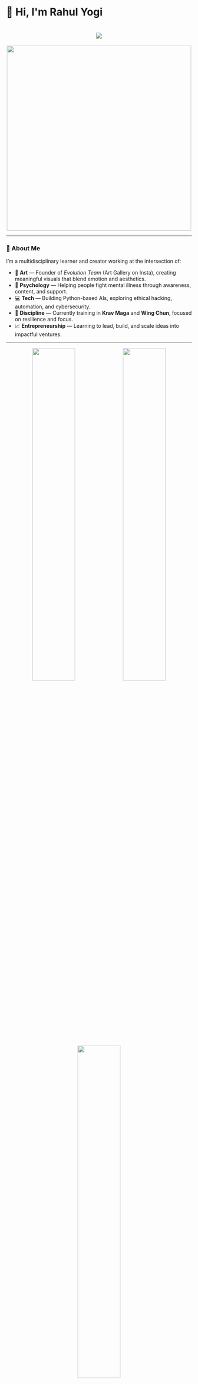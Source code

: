 # 👋 Hi, I'm Rahul Yogi


<!-- GitHub Profile README for RAHUL8489XX -->

<h1 align="center">
  <img src="https://readme-typing-svg.herokuapp.com/?font=Fira+Code&size=28&duration=4000&pause=1000&color=38B2AC&center=true&vCenter=true&width=800&lines=Hi+%F0%9F%91%8B%2C+I'm+Rahul+Yogi;Artist+%7C+Hacker+%7C+Future+Web+Developer+%7C+Coder;Welcome+to+my+universe+of+creation+and+logic" />
</h1>

<p align="center">
  <img src="https://media.giphy.com/media/v1.Y2lkPTc5MGI3NjExbTJhYTdyM3FqYnZ2cmszY2tra3RkdDB4ZW9ib3Jxdm91NGp3bnFqayZlcD12MV9naWZzX3NlYXJjaCZjdD1n/njH4f6IJ38WnB1L17F/giphy.gif" width="500px" />
</p>


---


### 🌟 About Me
I’m a multidisciplinary learner and creator working at the intersection of:

- 🎨 **Art** — Founder of *Evolution Team* (Art Gallery on Insta), creating meaningful visuals that blend emotion and aesthetics.  
- 🧠 **Psychology** — Helping people fight mental illness through awareness, content, and support.  
- 💻 **Tech** — Building Python-based AIs, exploring ethical hacking, automation, and cybersecurity.  
- 🥋 **Discipline** — Currently training in **Krav Maga** and **Wing Chun**, focused on resilience and focus.  
- 📈 **Entrepreneurship** — Learning to lead, build, and scale ideas into impactful ventures.

---

<p align="center"> <img src="https://github-readme-stats.vercel.app/api?username=RAHUL8489XX&theme=tokyonight&show_icons=true&hide_border=true" width="48%" /> <img src="https://github-readme-streak-stats.herokuapp.com/?user=RAHUL8489XX&theme=tokyonight&hide_border=true" width="48%" /> </p> <p align="center"> <img src="https://github-readme-stats.vercel.app/api/top-langs/?username=RAHUL8489XX&layout=compact&theme=tokyonight&hide_border=true" width="48%" /> </p>

---


### 💼 Current Projects
- 🧠 **Raphael**: My personal AI assistant built in Python with speech recognition, automation, and a custom GUI.
- 🎨 **Portfolio**: My personal responsive portfolio website 
- 🔐 **Ethical Hacking**: Studying Linux, networks, Python security, and penetration testing tools like Kali Linux.
  

---

### 🤖 Meet Raphael — My Personal AI Assistant

<p align="center">
  <img src="https://media.giphy.com/media/IeRdg7zScrsCMEzXc0/giphy.gif" width="400px" />
</p>



<p align="center"> <img src="https://img.shields.io/badge/Built%20With-Python-blue?style=for-the-badge&logo=python&logoColor=white"> <img src="https://img.shields.io/badge/Speech%20Module-Enabled-success?style=for-the-badge"> <img src="https://img.shields.io/badge/GUI%20Interface-Custom-lightgrey?style=for-the-badge"> <img src="https://img.shields.io/badge/Status-Online-brightgreen?style=for-the-badge"> </p>

---


### 🛠️ Tech Stack
```**python
Languages: Python, C, HTML/CSS, JavaScript  
Tools: VS Code, Git, GitHub, Figma, Kali Linux, Canva
Concepts: OS automation, AI assistants  
Learning: Machine Learning, Ethical Hacking, API dev  
